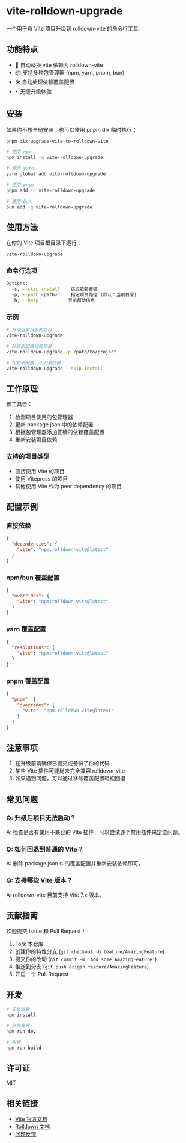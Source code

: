 # vite-rolldown-upgrade

一个用于将 Vite 项目升级到 rolldown-vite 的命令行工具。

## 功能特点

- 🔄 自动替换 vite 依赖为 rolldown-vite
- 📦 支持多种包管理器 (npm, yarn, pnpm, bun)
- 🛠️ 自动处理依赖覆盖配置
- ⚡ 无缝升级体验

## 安装

如果你不想全局安装，也可以使用 pnpm dlx 临时执行：

```bash
pnpm dlx upgrade-vite-to-rolldown-vite
```

```bash
# 使用 npm
npm install -g vite-rolldown-upgrade

# 使用 yarn
yarn global add vite-rolldown-upgrade

# 使用 pnpm
pnpm add -g vite-rolldown-upgrade

# 使用 bun
bun add -g vite-rolldown-upgrade
```

## 使用方法

在你的 Vite 项目根目录下运行：

```bash
vite-rolldown-upgrade
```

### 命令行选项

```bash
Options:
  -s, --skip-install    跳过依赖安装
  -p, --path <path>     指定项目路径 (默认：当前目录)
  -h, --help           显示帮助信息
```

### 示例

```bash
# 升级当前目录的项目
vite-rolldown-upgrade

# 升级指定路径的项目
vite-rolldown-upgrade -p /path/to/project

# 仅更新配置，不安装依赖
vite-rolldown-upgrade --skip-install
```

## 工作原理

该工具会：

1. 检测项目使用的包管理器
2. 更新 package.json 中的依赖配置
3. 根据包管理器添加正确的依赖覆盖配置
4. 重新安装项目依赖

### 支持的项目类型

- 直接使用 Vite 的项目
- 使用 Vitepress 的项目
- 其他使用 Vite 作为 peer dependency 的项目

## 配置示例

### 直接依赖

```json
{
  "dependencies": {
    "vite": "npm:rolldown-vite@latest"
  }
}
```

### npm/bun 覆盖配置

```json
{
  "overrides": {
    "vite": "npm:rolldown-vite@latest"
  }
}
```

### yarn 覆盖配置

```json
{
  "resolutions": {
    "vite": "npm:rolldown-vite@latest"
  }
}
```

### pnpm 覆盖配置

```json
{
  "pnpm": {
    "overrides": {
      "vite": "npm:rolldown-vite@latest"
    }
  }
}
```

## 注意事项

1. 在升级前请确保已提交或备份了你的代码
2. 某些 Vite 插件可能尚未完全兼容 rolldown-vite
3. 如果遇到问题，可以通过移除覆盖配置轻松回退

## 常见问题

### Q: 升级后项目无法启动？

A: 检查是否有使用不兼容的 Vite 插件，可以尝试逐个禁用插件来定位问题。

### Q: 如何回退到普通的 Vite？

A: 删除 package.json 中的覆盖配置并重新安装依赖即可。

### Q: 支持哪些 Vite 版本？

A: rolldown-vite 目前支持 Vite 7.x 版本。

## 贡献指南

欢迎提交 Issue 和 Pull Request！

1. Fork 本仓库
2. 创建你的特性分支 (`git checkout -b feature/AmazingFeature`)
3. 提交你的改动 (`git commit -m 'Add some AmazingFeature'`)
4. 推送到分支 (`git push origin feature/AmazingFeature`)
5. 开启一个 Pull Request

## 开发

```bash
# 安装依赖
npm install

# 开发模式
npm run dev

# 构建
npm run build
```

## 许可证

MIT

## 相关链接

- [Vite 官方文档](https://cn.vitejs.dev/)
- [Rolldown 文档](https://rolldown.rs/)
- [问题反馈](https://github.com/vitejs/rolldown-vite/issues)

